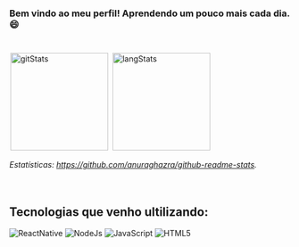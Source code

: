 ### Bem vindo ao meu perfil! Aprendendo um pouco mais cada dia. 😄
#

[<img style="padding: 2px; height: 175px" src="https://github-readme-stats.vercel.app/api?username=EAKerber&show_icons=true&theme=github_dark" alt="gitStats">](https://github-readme-stats.vercel.app/api?username=EAKerber&show_icons=true&theme=github_dark)
[<img style="padding: 2px; height: 175px" src="https://github-readme-stats.vercel.app/api/top-langs/?username=EAKerber&layout=compact&theme=github_dark" alt="langStats" >](https://github-readme-stats.vercel.app/api/top-langs/?username=EAKerber&layout=compact&theme=github_dark)

<div>
     <i>Estatísticas: <a href="https://github.com/anuraghazra/github-readme-stats" >https://github.com/anuraghazra/github-readme-stats</a>.</i>
</div>
<br>
<br>


## Tecnologias que venho ultilizando:
<div style="margin-bottom: 10px;" ></div>

![ReactNative](https://img.shields.io/badge/React_Native-20232A?style=for-the-badge&logo=react&logoColor=61DAFB)
![NodeJs](https://img.shields.io/badge/Node.js-43853D?style=for-the-badge&logo=node.js&logoColor=white)
![JavaScript](https://img.shields.io/badge/JavaScript-F7DF1E?style=for-the-badge&logo=javascript&logoColor=black)
![HTML5](https://img.shields.io/badge/HTML5-E34F26?style=for-the-badge&logo=html5&logoColor=white)